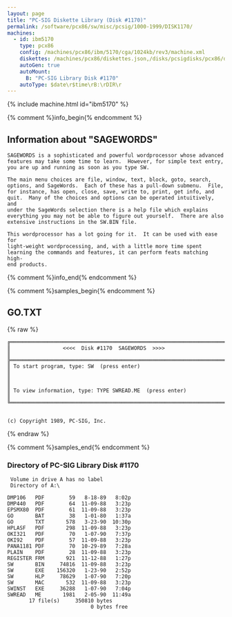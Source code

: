```yaml
---
layout: page
title: "PC-SIG Diskette Library (Disk #1170)"
permalink: /software/pcx86/sw/misc/pcsig/1000-1999/DISK1170/
machines:
  - id: ibm5170
    type: pcx86
    config: /machines/pcx86/ibm/5170/cga/1024kb/rev3/machine.xml
    diskettes: /machines/pcx86/diskettes.json,/disks/pcsigdisks/pcx86/diskettes.json
    autoGen: true
    autoMount:
      B: "PC-SIG Library Disk #1170"
    autoType: $date\r$time\rB:\rDIR\r
---
```


{% include machine.html id="ibm5170" %}

{% comment %}info_begin{% endcomment %}

## Information about "SAGEWORDS"

    SAGEWORDS is a sophisticated and powerful wordprocessor whose advanced
    features may take some time to learn.  However, for simple text entry,
    you are up and running as soon as you type SW.
    
    The main menu choices are file, window, text, block, goto, search,
    options, and SageWords.  Each of these has a pull-down submenu.  File,
    for instance, has open, close, save, write to, print, get info, and
    quit.  Many of the choices and options can be operated intuitively, and
    under the SageWords selection there is a help file which explains
    everything you may not be able to figure out yourself.  There are also
    extensive instructions in the SW.BIN file.
    
    This wordprocessor has a lot going for it.  It can be used with ease for
    light-weight wordprocessing, and, with a little more time spent
    learning the commands and features, it can perform feats matching high-
    end products.
{% comment %}info_end{% endcomment %}

{% comment %}samples_begin{% endcomment %}

## GO.TXT

{% raw %}
```
╔═════════════════════════════════════════════════════════════════════════╗
║                 <<<<  Disk #1170  SAGEWORDS  >>>>                       ║
╠═════════════════════════════════════════════════════════════════════════╣
║ To start program, type: SW  (press enter)                               ║
║                                                                         ║
║ To view information, type: TYPE SWREAD.ME  (press enter)                ║
╚═════════════════════════════════════════════════════════════════════════╝


(c) Copyright 1989, PC-SIG, Inc.
```
{% endraw %}

{% comment %}samples_end{% endcomment %}

### Directory of PC-SIG Library Disk #1170

     Volume in drive A has no label
     Directory of A:\

    DMP106   PDF        59   8-18-89   8:02p
    DMP440   PDF        64  11-09-88   3:23p
    EPSMX80  PDF        61  11-09-88   3:23p
    GO       BAT        38   1-01-80   1:37a
    GO       TXT       578   3-23-90  10:30p
    HPLASF   PDF       298  11-09-88   3:23p
    OKI321   PDF        70   1-07-90   7:37p
    OKI92    PDF        57  11-09-88   3:23p
    PANA1181 PDF        70  10-29-89   7:28a
    PLAIN    PDF        28  11-09-88   3:23p
    REGISTER FRM       921  11-12-88   1:27p
    SW       BIN     74816  11-09-88   3:23p
    SW       EXE    156320   1-23-90   2:52p
    SW       HLP     78629   1-07-90   7:20p
    SW       MAC       532  11-09-88   3:23p
    SWINST   EXE     36288   1-07-90   7:04p
    SWREAD   ME       1981   2-05-90  11:49a
           17 file(s)     350810 bytes
                               0 bytes free
